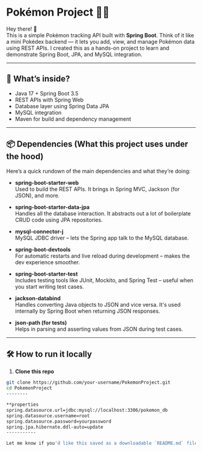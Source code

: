 # Pokémon Project 🐱‍👤

Hey there! 👋  
This is a simple Pokémon tracking API built with **Spring Boot**. Think of it like a mini Pokédex backend — it lets you add, view, and manage Pokémon data using REST APIs. I created this as a hands-on project to learn and demonstrate Spring Boot, JPA, and MySQL integration.

---

## 🚀 What’s inside?

- Java 17 + Spring Boot 3.5
- REST APIs with Spring Web
- Database layer using Spring Data JPA
- MySQL integration
- Maven for build and dependency management

---

## 📦 Dependencies (What this project uses under the hood)

Here’s a quick rundown of the main dependencies and what they’re doing:

- **spring-boot-starter-web**  
  Used to build the REST APIs. It brings in Spring MVC, Jackson (for JSON), and more.

- **spring-boot-starter-data-jpa**  
  Handles all the database interaction. It abstracts out a lot of boilerplate CRUD code using JPA repositories.

- **mysql-connector-j**  
  MySQL JDBC driver – lets the Spring app talk to the MySQL database.

- **spring-boot-devtools**  
  For automatic restarts and live reload during development – makes the dev experience smoother.

- **spring-boot-starter-test**  
  Includes testing tools like JUnit, Mockito, and Spring Test – useful when you start writing test cases.

- **jackson-databind**  
  Handles converting Java objects to JSON and vice versa. It's used internally by Spring Boot when returning JSON responses.

- **json-path (for tests)**  
  Helps in parsing and asserting values from JSON during test cases.

---

## 🛠️ How to run it locally

1. **Clone this repo**

```bash
git clone https://github.com/your-username/PokemonProject.git
cd PokemonProject
--------

**properties
spring.datasource.url=jdbc:mysql://localhost:3306/pokemon_db
spring.datasource.username=root
spring.datasource.password=yourpassword
spring.jpa.hibernate.ddl-auto=update
-----------

Let me know if you'd like this saved as a downloadable `README.md` file or need an example API request section added too.

